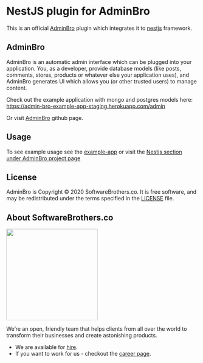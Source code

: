 # NestJS plugin for AdminBro

This is an official [AdminBro](https://github.com/SoftwareBrothers/admin-bro) plugin which integrates it to [nestjs](https://nestjs.com) framework.

## AdminBro

AdminBro is an automatic admin interface which can be plugged into your application. You, as a developer, provide database models (like posts, comments, stores, products or whatever else your application uses), and AdminBro generates UI which allows you (or other trusted users) to manage content.

Check out the example application with mongo and postgres models here: https://admin-bro-example-app-staging.herokuapp.com/admin

Or visit [AdminBro](https://github.com/SoftwareBrothers/admin-bro) github page.

## Usage

To see example usage see the [example-app](https://github.com/SoftwareBrothers/admin-bro-nestjs/tree/master/example-app) or visit the [Nestjs section under AdminBro project page](https://softwarebrothers.github.io/admin-bro-dev/module-admin-bro-nest.html)

## License

AdminBro is Copyright © 2020 SoftwareBrothers.co. It is free software, and may be redistributed under the terms specified in the [LICENSE](LICENSE.md) file.

## About SoftwareBrothers.co

<img src="https://softwarebrothers.co/assets/images/software-brothers-logo-full.svg" width=240>

We’re an open, friendly team that helps clients from all over the world to transform their businesses and create astonishing products.

* We are available for [hire](https://softwarebrothers.co/contact).
* If you want to work for us - checkout the [career page](https://softwarebrothers.co/career).
